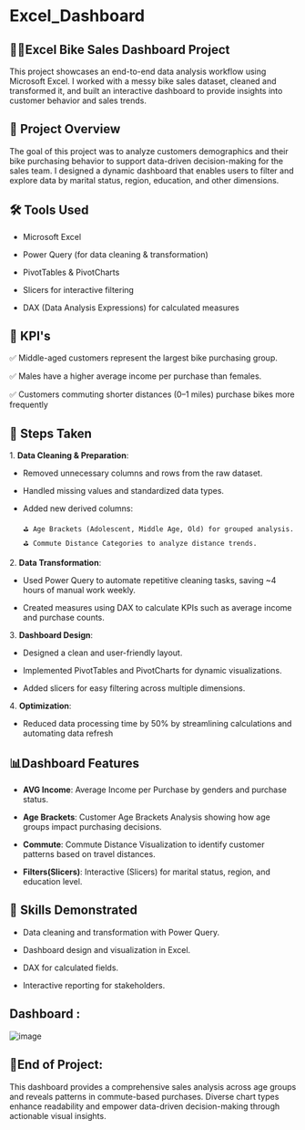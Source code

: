 # Excel_Dashboard
## 🚴‍♂️Excel Bike Sales Dashboard Project
This project showcases an end-to-end data analysis workflow using Microsoft Excel. I worked with a messy bike sales dataset, cleaned and transformed it, and built an interactive dashboard to provide insights into customer behavior and sales trends.

## 📌 Project Overview
The goal of this project was to analyze customers demographics and their bike purchasing behavior to support data-driven decision-making for the sales team. I designed a dynamic dashboard that enables users to filter and explore data by marital status, region, education, and other dimensions.



## 🛠 Tools Used 
- Microsoft Excel

- Power Query (for data cleaning & transformation)

- PivotTables & PivotCharts

- Slicers for interactive filtering

- DAX (Data Analysis Expressions) for calculated measures

## 📌 KPI's
✅ Middle-aged customers represent the largest bike purchasing group.

✅ Males have a higher average income per purchase than females.

✅ Customers commuting shorter distances (0–1 miles) purchase bikes more frequently

## 🚀 Steps Taken
1️. **Data Cleaning & Preparation**:
- Removed unnecessary columns and rows from the raw dataset.

- Handled missing values and standardized data types.

- Added new derived columns:

      ⛳ Age Brackets (Adolescent, Middle Age, Old) for grouped analysis.
      ⛳ Commute Distance Categories to analyze distance trends.
  
2️. **Data Transformation**:
- Used Power Query to automate repetitive cleaning tasks, saving ~4 hours of manual work weekly.

- Created measures using DAX to calculate KPIs such as average income and purchase counts.

3️. **Dashboard Design**:
- Designed a clean and user-friendly layout.

- Implemented PivotTables and PivotCharts for dynamic visualizations.

- Added slicers for easy filtering across multiple dimensions.

4️. **Optimization**:
- Reduced data processing time by 50% by streamlining calculations and automating data refresh


## 📊Dashboard Features
- **AVG Income**: Average Income per Purchase by genders and purchase status.

-  **Age Brackets**: Customer Age Brackets Analysis showing how age groups impact purchasing decisions.

-  **Commute**: Commute Distance Visualization to identify customer patterns based on travel distances.

-  **Filters(Slicers)**: Interactive (Slicers) for marital status, region, and education level.

  
## 🌟 Skills Demonstrated

- Data cleaning and transformation with Power Query.

- Dashboard design and visualization in Excel.

- DAX for calculated fields.

- Interactive reporting for stakeholders.

## Dashboard :

![image](https://github.com/user-attachments/assets/e783338a-0fc6-4667-8726-8c502dcdf15f)

## 📌End of Project:

This dashboard provides a comprehensive sales analysis across age groups and reveals patterns in commute-based purchases. Diverse chart types enhance readability and empower data-driven decision-making through actionable visual insights.
